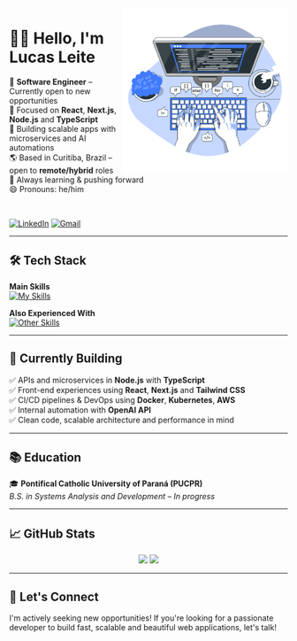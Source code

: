 <img align="right" src="https://github.com/lleitedev/lleitedev/blob/main/code.png" width="300"/>

# 👨‍💻 Hello, I'm Lucas Leite

🔭 **Software Engineer** – Currently open to new opportunities  
🧠 Focused on **React**, **Next.js**, **Node.js** and **TypeScript**  
🚀 Building scalable apps with microservices and AI automations  
🌎 Based in Curitiba, Brazil – open to **remote/hybrid** roles  
🎯 Always learning & pushing forward  
😄 Pronouns: he/him

<br>

[![LinkedIn](https://img.shields.io/badge/-LinkedIn-%230077B5?style=for-the-badge&logo=linkedin&logoColor=white)](https://www.linkedin.com/in/lucas-leite-453688125)
[![Gmail](https://img.shields.io/badge/-lleitedev@gmail.com-db4a39?style=for-the-badge&logo=gmail&logoColor=white)](mailto:lleitedev@gmail.com)

---

## 🛠️ Tech Stack

**Main Skills**  
[![My Skills](https://skillicons.dev/icons?i=react,nextjs,nodejs,ts,nest,express,graphql,prisma,docker,aws)](https://skillicons.dev)

**Also Experienced With**  
[![Other Skills](https://skillicons.dev/icons?i=vue,html,css,tailwind,bootstrap,kubernetes,mysql,postgres,git)](https://skillicons.dev)

---

## 🧩 Currently Building

✅ APIs and microservices in **Node.js** with **TypeScript**  
✅ Front-end experiences using **React**, **Next.js** and **Tailwind CSS**  
✅ CI/CD pipelines & DevOps using **Docker**, **Kubernetes**, **AWS**  
✅ Internal automation with **OpenAI API**  
✅ Clean code, scalable architecture and performance in mind

---

## 📚 Education

🎓 **Pontifical Catholic University of Paraná (PUCPR)**  
*B.S. in Systems Analysis and Development – In progress*

---

## 📈 GitHub Stats

<div align="center">
  <img height="180em" src="https://github-readme-stats.vercel.app/api?username=lucasleite-dev&show_icons=true&theme=radical&include_all_commits=true&count_private=true"/>
  <img height="180em" src="https://github-readme-stats.vercel.app/api/top-langs/?username=lleitedev&layout=compact&langs_count=8&theme=radical"/>
</div>

---

## 🚀 Let's Connect

I'm actively seeking new opportunities! If you're looking for a passionate developer to build fast, scalable and beautiful web applications, let's talk!
